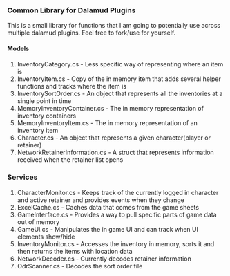 ﻿### Common Library for Dalamud Plugins

This is a small library for functions that I am going to potentially use across multiple dalamud plugins. Feel free to fork/use for yourself.

#### Models
1. InventoryCategory.cs - Less specific way of representing where an item is
2. InventoryItem.cs - Copy of the in memory item that adds several helper functions and tracks where the item is
3. InventorySortOrder.cs - An object that represents all the inventories at a single point in time
4. MemoryInventoryContainer.cs - The in memory representation of inventory containers
5. MemoryInventoryItem.cs - The in memory representation of an inventory item
6. Character.cs - An object that represents a given character(player or retainer)
7. NetworkRetainerInformation.cs - A struct that represents information received when the retainer list opens

### Services
1. CharacterMonitor.cs - Keeps track of the currently logged in character and active retainer and provides events when they change
2. ExcelCache.cs - Caches data that comes from the game sheets
3. GameInterface.cs - Provides a way to pull specific parts of game data out of memory
4. GameUi.cs - Manipulates the in game UI and can track when UI elements show/hide
5. InventoryMonitor.cs - Accesses the inventory in memory, sorts it and then returns the items with location data
6. NetworkDecoder.cs - Currently decodes retainer information
7. OdrScanner.cs - Decodes the sort order file
